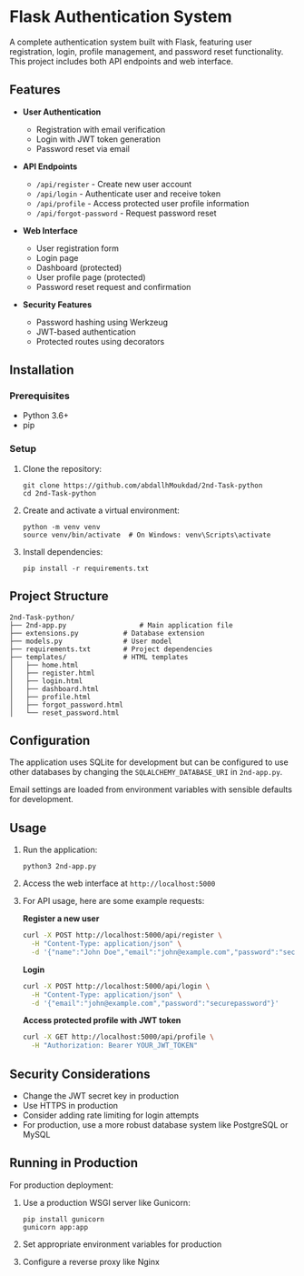 # Flask Authentication System

A complete authentication system built with Flask, featuring user registration, login, profile management, and password reset functionality. This project includes both API endpoints and web interface.

## Features

- **User Authentication**

  - Registration with email verification
  - Login with JWT token generation
  - Password reset via email

- **API Endpoints**

  - `/api/register` - Create new user account
  - `/api/login` - Authenticate user and receive token
  - `/api/profile` - Access protected user profile information
  - `/api/forgot-password` - Request password reset

- **Web Interface**

  - User registration form
  - Login page
  - Dashboard (protected)
  - User profile page (protected)
  - Password reset request and confirmation

- **Security Features**
  - Password hashing using Werkzeug
  - JWT-based authentication
  - Protected routes using decorators

## Installation

### Prerequisites

- Python 3.6+
- pip

### Setup

1. Clone the repository:

   ```
   git clone https://github.com/abdallhMoukdad/2nd-Task-python
   cd 2nd-Task-python
   ```

2. Create and activate a virtual environment:

   ```
   python -m venv venv
   source venv/bin/activate  # On Windows: venv\Scripts\activate
   ```

3. Install dependencies:

   ```
   pip install -r requirements.txt
   ```


## Project Structure

```
2nd-Task-python/
├── 2nd-app.py                  # Main application file
├── extensions.py           # Database extension
├── models.py               # User model
├── requirements.txt        # Project dependencies
├── templates/              # HTML templates
│   ├── home.html
│   ├── register.html
│   ├── login.html
│   ├── dashboard.html
│   ├── profile.html
│   ├── forgot_password.html
│   └── reset_password.html
```

## Configuration

The application uses SQLite for development but can be configured to use other databases by changing the `SQLALCHEMY_DATABASE_URI` in `2nd-app.py`.

Email settings are loaded from environment variables with sensible defaults for development.

## Usage

1. Run the application:

   ```
   python3 2nd-app.py
   ```

2. Access the web interface at `http://localhost:5000`

3. For API usage, here are some example requests:

   **Register a new user**

   ```bash
   curl -X POST http://localhost:5000/api/register \
     -H "Content-Type: application/json" \
     -d '{"name":"John Doe","email":"john@example.com","password":"securepassword"}'
   ```

   **Login**

   ```bash
   curl -X POST http://localhost:5000/api/login \
     -H "Content-Type: application/json" \
     -d '{"email":"john@example.com","password":"securepassword"}'
   ```

   **Access protected profile with JWT token**

   ```bash
   curl -X GET http://localhost:5000/api/profile \
     -H "Authorization: Bearer YOUR_JWT_TOKEN"
   ```

## Security Considerations

- Change the JWT secret key in production
- Use HTTPS in production
- Consider adding rate limiting for login attempts
- For production, use a more robust database system like PostgreSQL or MySQL

## Running in Production

For production deployment:

1. Use a production WSGI server like Gunicorn:

   ```
   pip install gunicorn
   gunicorn app:app
   ```

2. Set appropriate environment variables for production

3. Configure a reverse proxy like Nginx

